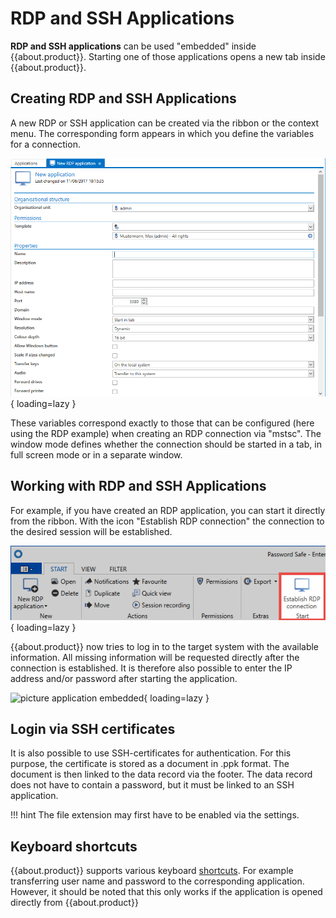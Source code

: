 # RDP and SSH Applications

**RDP and SSH applications** can be used "embedded" inside {{about.product}}. Starting one of those applications opens a new tab inside {{about.product}}.

## Creating RDP and SSH Applications

A new RDP or SSH application can be created via the ribbon or the context menu. The corresponding form appears in which you define the variables for a connection.

![picture new application](/assets/en/client_modules/applications/rdp_and_ssh_applications/rdp_and_ssh_applications_1.png){ loading=lazy }

These variables correspond exactly to those that can be configured (here using the RDP example) when creating an RDP connection via "mstsc". The window mode defines whether the connection should be started in a tab, in full screen mode or in a separate window.

## Working with RDP and SSH Applications

For example, if you have created an RDP application, you can start it directly from the ribbon. With the icon "Establish RDP connection" the connection to the desired session will be established.

![picture button establish connection](/assets/en/client_modules/applications/rdp_and_ssh_applications/rdp_and_ssh_applications_2.png){ loading=lazy }

{{about.product}} now tries to log in to the target system with the available information. All missing information will be requested directly after the connection is established. It is therefore also possible to enter the IP address and/or password after starting the application.

![picture application embedded](/assets/en/client_modules/applications/learning_the_applications/rdp_and_ssh_applications_3.png){ loading=lazy }

## Login via SSH certificates

It is also possible to use SSH-certificates for authentication. For this purpose, the certificate is stored as a document in .ppk format. The document is then linked to the data record via the footer. The data record does not have to contain a password, but it must be linked to an SSH application.

!!! hint
    The file extension may first have to be enabled via the settings.

## Keyboard shortcuts

{{about.product}} supports various keyboard [shortcuts]({{url.placeholder}}). For example transferring user name and password to the corresponding application. However, it should be noted that this only works if the application is opened directly from {{about.product}}
